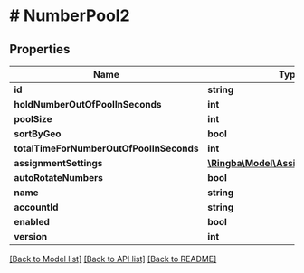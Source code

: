 # # NumberPool2

## Properties

Name | Type | Description | Notes
------------ | ------------- | ------------- | -------------
**id** | **string** |  |
**holdNumberOutOfPoolInSeconds** | **int** |  |
**poolSize** | **int** |  |
**sortByGeo** | **bool** |  |
**totalTimeForNumberOutOfPoolInSeconds** | **int** |  |
**assignmentSettings** | [**\Ringba\Model\AssignmentSettings2**](AssignmentSettings2.md) |  |
**autoRotateNumbers** | **bool** |  |
**name** | **string** |  |
**accountId** | **string** |  |
**enabled** | **bool** |  |
**version** | **int** |  |

[[Back to Model list]](../../README.md#models) [[Back to API list]](../../README.md#endpoints) [[Back to README]](../../README.md)
